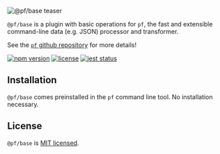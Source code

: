 ![@pf/base teaser][teaser]

`@pf/base` is a plugin with basic operations for `pf`, the fast and extensible command-line data (e.g. JSON) processor and transformer.

See the [`pf` github repository][pf] for more details!

[![npm version](https://img.shields.io/npm/v/fx.svg?color=orange)](https://www.npmjs.com/package/fx)
[![license](https://img.shields.io/badge/license-MIT-blue.svg?color=green)][license]
[![jest status](https://github.com/Yord/pf-base/workflows/unit%20tests/badge.svg?branch=master)][actions]

## Installation

`@pf/base` comes preinstalled in the `pf` command line tool. No installation necessary.

## License

`@pf/base` is [MIT licensed][license].

[license]: https://github.com/Yord/pf-core/blob/master/LICENSE
[teaser]: ./teaser.gif
[pf]: https://github.com/Yord/pf
[actions]: https://github.com/Yord/pf-base/actions